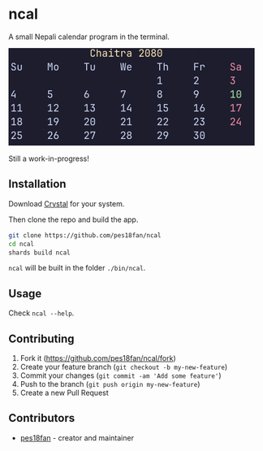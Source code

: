 # ncal

A small Nepali calendar program in the terminal.

<img src="./assets/ncal.png" alt="ncal open in WezTerm" />

Still a work-in-progress!

## Installation

Download [Crystal](https://crystal-lang.org) for your system.

Then clone the repo and build the app.

```bash
git clone https://github.com/pes18fan/ncal
cd ncal
shards build ncal
```

`ncal` will be built in the folder `./bin/ncal`.

## Usage

Check `ncal --help`.

## Contributing

1. Fork it (<https://github.com/pes18fan/ncal/fork>)
2. Create your feature branch (`git checkout -b my-new-feature`)
3. Commit your changes (`git commit -am 'Add some feature'`)
4. Push to the branch (`git push origin my-new-feature`)
5. Create a new Pull Request

## Contributors

- [pes18fan](https://github.com/pes18fan) - creator and maintainer
